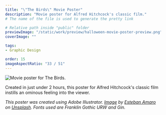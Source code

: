 ```yaml
---
title: "\"The Birds\" Movie Poster"
description: "Movie poster for Alfred Hitchcock's classic film."
# The name of the file is used to generate the pretty link

# Relative path inside "public" folder
previewImage: "/static/work/preview/halloween-movie-poster-preview.png"
coverImage: ""

tags:
- Graphic Design

order: 15
imageAspectRatio: "33 / 51"
---
```


![Movie poster for The Birds.](/static/work/halloween-movie-poster/Chen_Brendan_Halloween.png)

Created in just under 2 hours, this poster for Alfred Hitchcock's classic film instills an ominous feeling into the viewer.

*This poster was created using Adobe Illustrator. [Image](https://unsplash.com/photos/hy8y0Wp_Lp0) by [Esteban Amaro](https://unsplash.com/@estebanamaro) on [Unsplash](https://unsplash.com). Fonts used are Franklin Gothic URW and Gin.*
